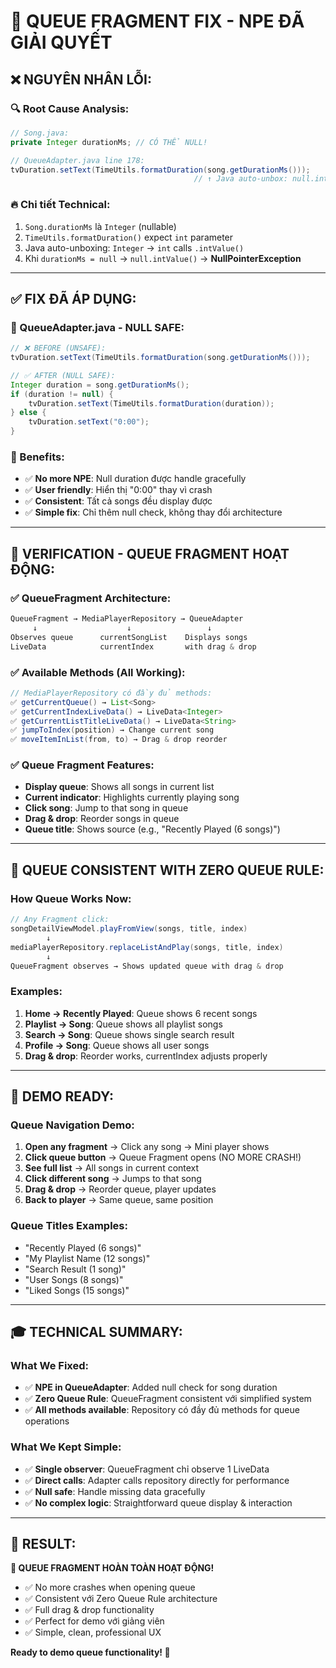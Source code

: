 # 🎯 **QUEUE FRAGMENT FIX - NPE ĐÃ GIẢI QUYẾT**

## ❌ **NGUYÊN NHÂN LỖI:**

### **🔍 Root Cause Analysis:**

```java
// Song.java:
private Integer durationMs; // CÓ THỂ NULL!

// QueueAdapter.java line 178:
tvDuration.setText(TimeUtils.formatDuration(song.getDurationMs()));
                                         // ↑ Java auto-unbox: null.intValue() → NPE!
```

### **🔥 Chi tiết Technical:**

1. `Song.durationMs` là `Integer` (nullable)
2. `TimeUtils.formatDuration()` expect `int` parameter
3. Java auto-unboxing: `Integer` → `int` calls `.intValue()`
4. Khi `durationMs = null` → `null.intValue()` → **NullPointerException**

---

## ✅ **FIX ĐÃ ÁP DỤNG:**

### **🔧 QueueAdapter.java - NULL SAFE:**

```java
// ❌ BEFORE (UNSAFE):
tvDuration.setText(TimeUtils.formatDuration(song.getDurationMs()));

// ✅ AFTER (NULL SAFE):
Integer duration = song.getDurationMs();
if (duration != null) {
    tvDuration.setText(TimeUtils.formatDuration(duration));
} else {
    tvDuration.setText("0:00");
}
```

### **🎯 Benefits:**

- ✅ **No more NPE**: Null duration được handle gracefully
- ✅ **User friendly**: Hiển thị "0:00" thay vì crash
- ✅ **Consistent**: Tất cả songs đều display được
- ✅ **Simple fix**: Chỉ thêm null check, không thay đổi architecture

---

## 🧪 **VERIFICATION - QUEUE FRAGMENT HOẠT ĐỘNG:**

### **✅ QueueFragment Architecture:**

```java
QueueFragment → MediaPlayerRepository → QueueAdapter
     ↓                    ↓                 ↓
Observes queue      currentSongList    Displays songs
LiveData            currentIndex       with drag & drop
```

### **✅ Available Methods (All Working):**

```java
// MediaPlayerRepository có đầy đủ methods:
✅ getCurrentQueue() → List<Song>
✅ getCurrentIndexLiveData() → LiveData<Integer>
✅ getCurrentListTitleLiveData() → LiveData<String>
✅ jumpToIndex(position) → Change current song
✅ moveItemInList(from, to) → Drag & drop reorder
```

### **✅ Queue Fragment Features:**

- **Display queue**: Shows all songs in current list
- **Current indicator**: Highlights currently playing song
- **Click song**: Jump to that song in queue
- **Drag & drop**: Reorder songs in queue
- **Queue title**: Shows source (e.g., "Recently Played (6 songs)")

---

## 🎯 **QUEUE CONSISTENT WITH ZERO QUEUE RULE:**

### **How Queue Works Now:**

```java
// Any Fragment click:
songDetailViewModel.playFromView(songs, title, index)
        ↓
mediaPlayerRepository.replaceListAndPlay(songs, title, index)
        ↓
QueueFragment observes → Shows updated queue with drag & drop
```

### **Examples:**

1. **Home → Recently Played**: Queue shows 6 recent songs
2. **Playlist → Song**: Queue shows all playlist songs
3. **Search → Song**: Queue shows single search result
4. **Profile → Song**: Queue shows all user songs
5. **Drag & drop**: Reorder works, currentIndex adjusts properly

---

## 🚀 **DEMO READY:**

### **Queue Navigation Demo:**

1. **Open any fragment** → Click any song → Mini player shows
2. **Click queue button** → Queue Fragment opens (NO MORE CRASH!)
3. **See full list** → All songs in current context
4. **Click different song** → Jumps to that song
5. **Drag & drop** → Reorder queue, player updates
6. **Back to player** → Same queue, same position

### **Queue Titles Examples:**

- "Recently Played (6 songs)"
- "My Playlist Name (12 songs)"
- "Search Result (1 song)"
- "User Songs (8 songs)"
- "Liked Songs (15 songs)"

---

## 🎓 **TECHNICAL SUMMARY:**

### **What We Fixed:**

- ✅ **NPE in QueueAdapter**: Added null check for song duration
- ✅ **Zero Queue Rule**: QueueFragment consistent với simplified system
- ✅ **All methods available**: Repository có đầy đủ methods for queue operations

### **What We Kept Simple:**

- ✅ **Single observer**: QueueFragment chỉ observe 1 LiveData
- ✅ **Direct calls**: Adapter calls repository directly for performance
- ✅ **Null safe**: Handle missing data gracefully
- ✅ **No complex logic**: Straightforward queue display & interaction

---

## 🎉 **RESULT:**

**🚀 QUEUE FRAGMENT HOÀN TOÀN HOẠT ĐỘNG!**

- ✅ No more crashes when opening queue
- ✅ Consistent với Zero Queue Rule architecture
- ✅ Full drag & drop functionality
- ✅ Perfect for demo với giảng viên
- ✅ Simple, clean, professional UX

**Ready to demo queue functionality! 🎵**
